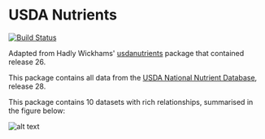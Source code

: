 # USDA Nutrients

[![Build Status](https://travis-ci.org/zachary-foster/usdanutrients28.png?branch=master)](https://travis-ci.org/zachary-foster/usdanutrients28)
  
Adapted from Hadly Wickhams' [usdanutrients](https://github.com/hadley/usdanutrients) package that contained release 26.

This package contains all data from the [USDA National Nutrient Database](https://www.ars.usda.gov/northeast-area/beltsville-md-bhnrc/beltsville-human-nutrition-research-center/nutrient-data-laboratory/docs/sr28-download-files/), release 28.

This package contains 10 datasets with rich relationships, summarised in the figure below:

![alt text](relations.png)
